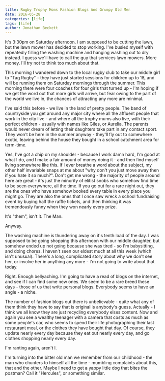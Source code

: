 ```yaml
---
title: Rugby Trophy Moms Fashion Blogs And Grumpy Old Men
date: 2016-05-28
categories: [life]
tags: [life]
author: Jonathan Beckett
---
```


It's 3:30pm on Saturday afternoon. I am supposed to be cutting the lawn, but the lawn mower has decided to stop working. I've busied myself with repeatedly filling the washing machine and hanging washing out to dry instead. I guess we'll have to call the guy that services lawn mowers. More money. I'll try not to think too much about that.

This morning I wandered down to the local rugby club to take our middle girl to "Tag Rugby" - they have just started sessions for children up to 18, and will be running them on Saturday mornings through the summer. This morning there were four coaches for four girls that turned up - I'm hoping if we get the word out that more girls will arrive, but fear owing to the part of the world we live in, the chances of attracting any more are minimal.

I've said this before - we live in the land of pretty people. The band of countryside you get around any major city where all the affluent people that work in the city live - and where all the trophy mums also live, with their perfect children - usually with names like Giles, or Aurelia. The parents would never dream of letting their daughters take part in any contact sport. They won't be here in the summer anyway - they'll fly out to somewhere exotic, leaving behind the house they bought in a school catchment area for term-time.

Yes, I've got a chip on my shoulder - because I work damn hard, I'm good at what I do, and I make a fair amount of money doing it - and then find myself living somewhere like this. If I ever breathe a word about the subject, my other half invariable snaps at me about "why don't you just move away then if you hate it so much?". Don't get me wrong - the majority of people around here are great - it's just the minority of elitist snobs who somehow find time to be seen everywhere, all the time. If you go out for a rare night out, they are the ones who have somehow booked every table in every place you might go. They are also the ones that I once saw wreck a school fundraising event by buying half the raffle tickets, and then thinking it was tremendously funny when they won nearly every prize.

It's "them", isn't it. The Man.

Anyway.

The washing machine is thundering away on it's tenth load of the day. I was supposed to be going shopping this afternoon with our middle daughter, but somehow ended up not going because she was tired - so I'm babysitting, and doing chores. I haven't seen our eldest much at all this week (which isn't unusual). There's a long, complicated story about why we don't see her, or involve her in anything any more - I'm not going to write about that today.

Right. Enough bellyaching. I'm going to have a read of blogs on the internet, and see if I can find some new ones. We seem to be a rare breed these days - those of us that write personal blogs. Everybody seems to have an angle - a niche.

The number of fashion blogs out there is unbelievable - quite what any of them think they have to say that is original is anybody's guess. Actually - I think we all know they are just recycling everybody elses content. Now and again you see a wealthy teenager with a camera that costs as much as some people's car, who seems to spend their life photographing their last restaurant meal, or the clothes they have bought that day. Of course, they update nearly every day because they eat out nearly every day, and go clothes shopping nearly every day.

I'm ranting again, aren't I.

I'm turning into the bitter old man we remember from our childhood - the man who chunters to himself all the time - mumbling complaints about this, that and the other. Maybe I need to get a yappy little dog that bites the postman? Call it "Hercules", or something similar.